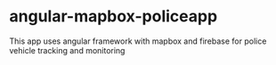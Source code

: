 # angular-mapbox-policeapp


This app uses angular framework with mapbox and firebase for police vehicle tracking and monitoring
